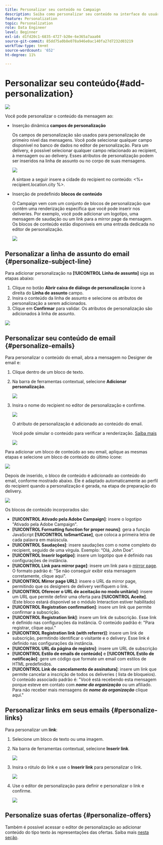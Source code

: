 ```yaml
---
title: Personalizar seu conteúdo no Campaign
description: Saiba como personalizar seu conteúdo na interface do usuário da Web do Adobe Campaign
feature: Personalization
topic: Personalization
role: Data Engineer
level: Beginner
exl-id: d1fd20c1-6835-4727-b20e-6e365a7aaa04
source-git-commit: 85dd75a0b8e078a946e0ac140fa27d7232d03219
workflow-type: tm+mt
source-wordcount: '652'
ht-degree: 11%

---
```


# Personalizar seu conteúdo{#add-personalization}

![](../assets/do-not-localize/badge.png)

Você pode personalizar o conteúdo da mensagem ao:

* Inserção dinâmica **campos de personalização**

   Os campos de personalização são usados para personalização de primeiro nível das mensagens. Você pode selecionar qualquer campo disponível no banco de dados no editor de personalização. Para um delivery, é possível selecionar qualquer campo relacionado ao recipient, à mensagem ou ao delivery. Esses atributos de personalização podem ser inseridos na linha de assunto ou no corpo de suas mensagens.

   ![](assets/perso-subject-line.png)

   A sintaxe a seguir insere a cidade do recipient no conteúdo: &lt;%= recipient.location.city %>.

* Inserção de predefinido **blocos de conteúdo**

   O Campaign vem com um conjunto de blocos de personalização que contêm uma renderização específica que você pode inserir nos deliveries. Por exemplo, você pode adicionar um logotipo, uma mensagem de saudação ou um link para a mirror page da mensagem. Os blocos de conteúdo estão disponíveis em uma entrada dedicada no editor de personalização.

   ![](assets/perso-content-blocks.png)
<!--
* Create **conditional content**

    Configure conditional content to add dynamic personalization based on the recipient’s profile for example. Text blocks and/or images are inserted when a particular condition is true.
-->

## Personalizar a linha de assunto do email {#personalize-subject-line}

Para adicionar personalização na **[!UICONTROL Linha de assunto]** siga as etapas abaixo:

1. Clique no botão **Abrir caixa de diálogo de personalização** ícone à direita do **Linha de assunto** campo.
1. Insira o conteúdo da linha de assunto e selecione os atributos de personalização a serem adicionados.
1. Clique em **Confirmar** para validar. Os atributos de personalização são adicionados à linha de assunto.

![](assets/perso-subject.png)

## Personalizar seu conteúdo de email {#personalize-emails}

Para personalizar o conteúdo do email, abra a mensagem no Designer de email e:

1. Clique dentro de um bloco de texto.
1. Na barra de ferramentas contextual, selecione **Adicionar personalização**.

   ![](assets/perso-add-to-content.png)

1. Insira o nome do recipient no editor de personalização e confirme.

   ![](assets/perso-add-name.png)

   O atributo de personalização é adicionado ao conteúdo do email.

   Você pode simular o conteúdo para verificar a renderização. [Saiba mais](../preview-test/preview-content.md)

   ![](assets/perso-rendering.png)

Para adicionar um bloco de conteúdo ao seu email, aplique as mesmas etapas e selecione um bloco de conteúdo do último ícone:

![](assets/perso-insert-block.png)

Depois de inserido, o bloco de conteúdo é adicionado ao conteúdo do email, conforme mostrado abaixo. Ele é adaptado automaticamente ao perfil do recipient quando a personalização é gerada, na etapa de preparação do delivery.

![](assets/perso-content-block-in-email.png)


Os blocos de conteúdo incorporados são:

* **[!UICONTROL Ativado pela Adobe Campaign]**: insere o logotipo &quot;Ativado pela Adobe Campaign&quot;.
* **[!UICONTROL Formatting function for proper nouns]**: gera a função JavaScript **[!UICONTROL toSmartCase]**, que coloca a primeira letra de cada palavra em maiúscula.
* **[!UICONTROL Saudações]**: insere saudações com o nome completo do recipient, seguido de uma vírgula. Exemplo: “Olá, John Doe”.
* **[!UICONTROL Inserir logotipo]**: insere um logotipo que é definido nas configurações de instância.
* **[!UICONTROL Link para mirror page]**: insere um link para o [mirror page](mirror-page.md). O formato padrão é: &quot;Se não conseguir exibir esta mensagem corretamente, clique aqui&quot;.
* **[!UICONTROL Mirror page URL]**: insere o URL da mirror page, permitindo que os designers de delivery verifiquem o link.
* **[!UICONTROL Oferecer o URL de aceitação no modo unitário]**: insere um URL que permite definir uma oferta para **[!UICONTROL Aceite]**. (Este bloco estará disponível se o módulo Interaction estiver habilitado)
* **[!UICONTROL Registration confirmation]**: insere um link que permite confirmar a subscrição.
* **[!UICONTROL Registration link]**: insere um link de subscrição. Esse link é definido nas configurações da instância. O conteúdo padrão é: &quot;Para registrar, clique aqui.&quot;
* **[!UICONTROL Registration link (with referrer)]**: insere um link de subscrição, permitindo identificar o visitante e o delivery. Esse link é definido nas configurações da instância.
* **[!UICONTROL URL da página de registro]**: insere um URL de subscrição
* **[!UICONTROL Estilo de emails de conteúdo]** e **[!UICONTROL Estilo de notificação]**: gere um código que formate um email com estilos de HTML predefinidos.
* **[!UICONTROL Link de cancelamento de assinatura]**: insere um link que permite cancelar a inscrição de todos os deliveries ( lista de bloqueios). O conteúdo associado padrão é: &quot;Você está recebendo esta mensagem porque esteve em contato com ***nome da organização*** ou um afiliado. Para não receber mais mensagens de ***nome da organização*** clique aqui.&quot;



## Personalizar links em seus emails {#personalize-links}

Para personalizar um **link**:

1. Selecione um bloco de texto ou uma imagem.
1. Na barra de ferramentas contextual, selecione **Inserir link**.

   ![](assets/perso-link.png)

1. Insira o rótulo do link e use o **Inserir link** para personalizar o link.

   ![](assets/perso-link-insert-icon.png)

1. Use o editor de personalização para definir e personalizar o link e confirme.

   ![](assets/perso-link-edit.png)


## Personalize suas ofertas {#personalize-offers}

Também é possível acessar o editor de personalização ao adicionar conteúdo do tipo texto às representações das ofertas. Saiba mais [nesta seção](../content/offers.md).
